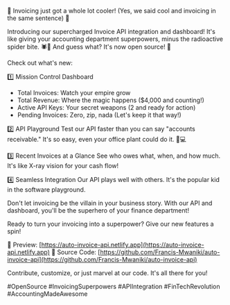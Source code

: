 🚀 Invoicing just got a whole lot cooler! (Yes, we said cool and invoicing in the same sentence) 🧊

Introducing our supercharged Invoice API integration and dashboard! It's like giving your accounting department superpowers, minus the radioactive spider bite. 🕷️💼 And guess what? It's now open source! 🎉

Check out what's new:

1️⃣ Mission Control Dashboard

- Total Invoices: Watch your empire grow
- Total Revenue: Where the magic happens ($4,000 and counting!)
- Active API Keys: Your secret weapons (2 and ready for action)
- Pending Invoices: Zero, zip, nada (Let's keep it that way!)


2️⃣ API Playground
Test our API faster than you can say "accounts receivable." It's so easy, even your office plant could do it. 🌱💻

3️⃣ Recent Invoices at a Glance
See who owes what, when, and how much. It's like X-ray vision for your cash flow!

4️⃣ Seamless Integration
Our API plays well with others. It's the popular kid in the software playground.

Don't let invoicing be the villain in your business story. With our API and dashboard, you'll be the superhero of your finance department!

Ready to turn your invoicing into a superpower? Give our new features a spin!

🔗 Preview: [https://auto-invoice-api.netlify.app](https://auto-invoice-api.netlify.app)
📂 Source Code: [https://github.com/Francis-Mwaniki/auto-invoice-api](https://github.com/Francis-Mwaniki/auto-invoice-api)

Contribute, customize, or just marvel at our code. It's all there for you!

#OpenSource #InvoicingSuperpowers #APIIntegration #FinTechRevolution #AccountingMadeAwesome